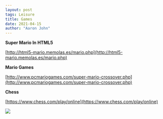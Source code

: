 ```yaml
---
layout: post
tags: Leisure
title: Games
date: 2021-04-15
author: "Aaron John"
---
```


**Super Mario In HTML5**

[http://html5-mario.memolas.es/mario.php](http://html5-mario.memolas.es/mario.php)

**Mario Games**

[http://www.pcmariogames.com/super-mario-crossover.php](http://www.pcmariogames.com/super-mario-crossover.php)

**Chess**

[https://www.chess.com/play/online](https://www.chess.com/play/online)

![](https://static.vecteezy.com/system/resources/previews/000/697/567/non_2x/chess-knight-wire-frame-polygon-blue-frame-structure-vector.jpg)
